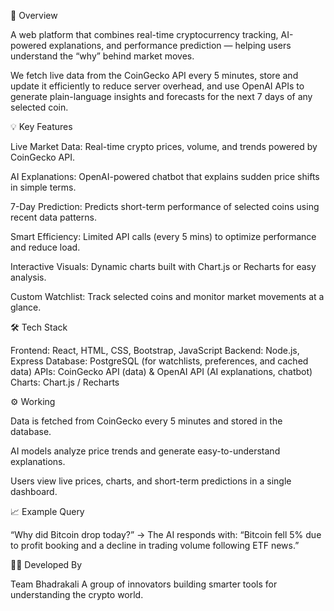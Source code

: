 🧠 Overview

A web platform that combines real-time cryptocurrency tracking, AI-powered explanations, and performance prediction — helping users understand the “why” behind market moves.

We fetch live data from the CoinGecko API every 5 minutes, store and update it efficiently to reduce server overhead, and use OpenAI APIs to generate plain-language insights and forecasts for the next 7 days of any selected coin.

💡 Key Features

Live Market Data: Real-time crypto prices, volume, and trends powered by CoinGecko API.

AI Explanations: OpenAI-powered chatbot that explains sudden price shifts in simple terms.

7-Day Prediction: Predicts short-term performance of selected coins using recent data patterns.

Smart Efficiency: Limited API calls (every 5 mins) to optimize performance and reduce load.

Interactive Visuals: Dynamic charts built with Chart.js or Recharts for easy analysis.

Custom Watchlist: Track selected coins and monitor market movements at a glance.

🛠️ Tech Stack

Frontend: React, HTML, CSS, Bootstrap, JavaScript
Backend: Node.js, Express
Database: PostgreSQL (for watchlists, preferences, and cached data)
APIs: CoinGecko API (data) & OpenAI API (AI explanations, chatbot)
Charts: Chart.js / Recharts

⚙️ Working

Data is fetched from CoinGecko every 5 minutes and stored in the database.

AI models analyze price trends and generate easy-to-understand explanations.

Users view live prices, charts, and short-term predictions in a single dashboard.

📈 Example Query

“Why did Bitcoin drop today?”
→ The AI responds with: “Bitcoin fell 5% due to profit booking and a decline in trading volume following ETF news.”

👨‍💻 Developed By

Team Bhadrakali
A group of innovators building smarter tools for understanding the crypto world.
